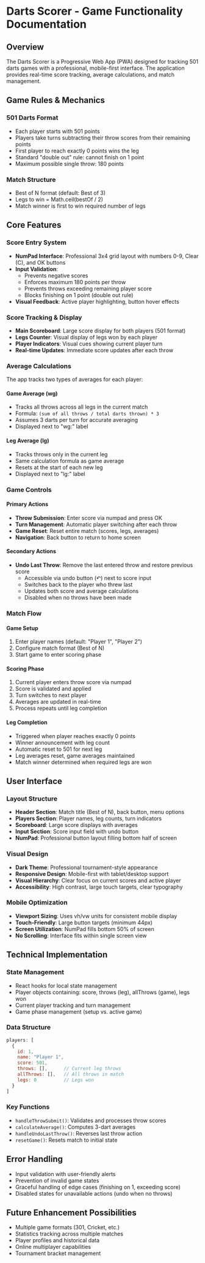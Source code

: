 # Darts Scorer - Game Functionality Documentation

## Overview
The Darts Scorer is a Progressive Web App (PWA) designed for tracking 501 darts games with a professional, mobile-first interface. The application provides real-time score tracking, average calculations, and match management.

## Game Rules & Mechanics

### 501 Darts Format
- Each player starts with 501 points
- Players take turns subtracting their throw scores from their remaining points
- First player to reach exactly 0 points wins the leg
- Standard "double out" rule: cannot finish on 1 point
- Maximum possible single throw: 180 points

### Match Structure
- Best of N format (default: Best of 3)
- Legs to win = Math.ceil(bestOf / 2)
- Match winner is first to win required number of legs

## Core Features

### Score Entry System
- **NumPad Interface**: Professional 3x4 grid layout with numbers 0-9, Clear (C), and OK buttons
- **Input Validation**: 
  - Prevents negative scores
  - Enforces maximum 180 points per throw
  - Prevents throws exceeding remaining player score
  - Blocks finishing on 1 point (double out rule)
- **Visual Feedback**: Active player highlighting, button hover effects

### Score Tracking & Display
- **Main Scoreboard**: Large score display for both players (501 format)
- **Legs Counter**: Visual display of legs won by each player
- **Player Indicators**: Visual cues showing current player turn
- **Real-time Updates**: Immediate score updates after each throw

### Average Calculations
The app tracks two types of averages for each player:

#### Game Average (wg)
- Tracks all throws across all legs in the current match
- Formula: `(sum of all throws / total darts thrown) * 3`
- Assumes 3 darts per turn for accurate averaging
- Displayed next to "wg:" label

#### Leg Average (lg)
- Tracks throws only in the current leg
- Same calculation formula as game average
- Resets at the start of each new leg
- Displayed next to "lg:" label

### Game Controls

#### Primary Actions
- **Throw Submission**: Enter score via numpad and press OK
- **Turn Management**: Automatic player switching after each throw
- **Game Reset**: Reset entire match (scores, legs, averages)
- **Navigation**: Back button to return to home screen

#### Secondary Actions
- **Undo Last Throw**: Remove the last entered throw and restore previous score
  - Accessible via undo button (↶) next to score input
  - Switches back to the player who threw last
  - Updates both score and average calculations
  - Disabled when no throws have been made

### Match Flow

#### Game Setup
1. Enter player names (default: "Player 1", "Player 2")
2. Configure match format (Best of N)
3. Start game to enter scoring phase

#### Scoring Phase
1. Current player enters throw score via numpad
2. Score is validated and applied
3. Turn switches to next player
4. Averages are updated in real-time
5. Process repeats until leg completion

#### Leg Completion
- Triggered when player reaches exactly 0 points
- Winner announcement with leg count
- Automatic reset to 501 for next leg
- Leg averages reset, game averages maintained
- Match winner determined when required legs are won

## User Interface

### Layout Structure
- **Header Section**: Match title (Best of N), back button, menu options
- **Players Section**: Player names, leg counts, turn indicators
- **Scoreboard**: Large score displays with averages
- **Input Section**: Score input field with undo button
- **NumPad**: Professional button layout filling bottom half of screen

### Visual Design
- **Dark Theme**: Professional tournament-style appearance
- **Responsive Design**: Mobile-first with tablet/desktop support
- **Visual Hierarchy**: Clear focus on current scores and active player
- **Accessibility**: High contrast, large touch targets, clear typography

### Mobile Optimization
- **Viewport Sizing**: Uses vh/vw units for consistent mobile display
- **Touch-Friendly**: Large button targets (minimum 44px)
- **Screen Utilization**: NumPad fills bottom 50% of screen
- **No Scrolling**: Interface fits within single screen view

## Technical Implementation

### State Management
- React hooks for local state management
- Player objects containing: score, throws (leg), allThrows (game), legs won
- Current player tracking and turn management
- Game phase management (setup vs. active game)

### Data Structure
```javascript
players: [
  {
    id: 1,
    name: "Player 1",
    score: 501,
    throws: [],      // Current leg throws
    allThrows: [],   // All throws in match
    legs: 0          // Legs won
  }
]
```

### Key Functions
- `handleThrowSubmit()`: Validates and processes throw scores
- `calculateAverage()`: Computes 3-dart averages
- `handleUndoLastThrow()`: Reverses last throw action
- `resetGame()`: Resets match to initial state

## Error Handling
- Input validation with user-friendly alerts
- Prevention of invalid game states
- Graceful handling of edge cases (finishing on 1, exceeding score)
- Disabled states for unavailable actions (undo when no throws)

## Future Enhancement Possibilities
- Multiple game formats (301, Cricket, etc.)
- Statistics tracking across multiple matches
- Player profiles and historical data
- Online multiplayer capabilities
- Tournament bracket management